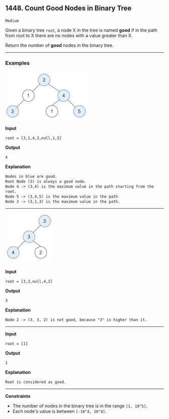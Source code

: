 ## 1448. Count Good Nodes in Binary Tree

`Medium`

Given a binary tree `root`, a node X in the tree is named **good** if in the path from root to X there are no nodes with a value greater than X.

Return the number of **good** nodes in the binary tree.

---

### Examples

![test_sample_1.png](test_sample_1.png)

**Input**
```
root = [3,1,4,3,null,1,5]
```

**Output**
```
4
```

**Explanation**
```
Nodes in blue are good.
Root Node (3) is always a good node.
Node 4 -> (3,4) is the maximum value in the path starting from the root.
Node 5 -> (3,4,5) is the maximum value in the path
Node 3 -> (3,1,3) is the maximum value in the path.
```

---

![](test_sample_2.png)

**Input**
```
root = [3,3,null,4,2]
```

**Output**
```
3
```

**Explanation**
```
Node 2 -> (3, 3, 2) is not good, because "3" is higher than it.
```

---

**Input**
```
root = [1]
```

**Output**
```
1
```

**Explanation**
```
Root is considered as good.
```

---

**Constraints**
* The number of nodes in the binary tree is in the range `[1, 10^5]`.
* Each node's value is between `[-10^4, 10^4]`.
